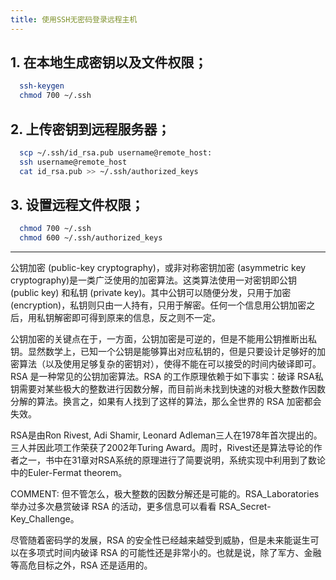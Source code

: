 ```yaml
---
title: 使用SSH无密码登录远程主机
---
```



## 1. 在本地生成密钥以及文件权限；
  
```sh
  ssh-keygen
  chmod 700 ~/.ssh
```

##  2. 上传密钥到远程服务器；
  
```sh
  scp ~/.ssh/id_rsa.pub username@remote_host:
  ssh username@remote_host
  cat id_rsa.pub >> ~/.ssh/authorized_keys
```

## 3. 设置远程文件权限；
  
```sh
  chmod 700 ~/.ssh
  chmod 600 ~/.ssh/authorized_keys
```

---

公钥加密 (public-key cryptography)，或非对称密钥加密 (asymmetric key cryptography)是一类广泛使用的加密算法。这类算法使用一对密钥即公钥 (public key) 和私钥 (private key)。其中公钥可以随便分发，只用于加密(encryption)，私钥则只由一人持有，只用于解密。任何一个信息用公钥加密之后，用私钥解密即可得到原来的信息，反之则不一定。

公钥加密的关键点在于，一方面，公钥加密是可逆的，但是不能用公钥推断出私钥。显然数学上，已知一个公钥是能够算出对应私钥的，但是只要设计足够好的加密算法（以及使用足够复杂的密钥对），使得不能在可以接受的时间内破译即可。
RSA 是一种常见的公钥加密算法。RSA 的工作原理依赖于如下事实：破译 RSA私钥需要对某些极大的整数进行因数分解，而目前尚未找到快速的对极大整数作因数分解的算法。换言之，如果有人找到了这样的算法，那么全世界的 RSA 加密都会失效。

RSA是由Ron Rivest, Adi Shamir, Leonard Adleman三人在1978年首次提出的。三人并因此项工作荣获了2002年Turing Award。周时，Rivest还是算法导论的作者之一，书中在31章对RSA系统的原理进行了简要说明，系统实现中利用到了数论中的Euler-Fermat theorem。

COMMENT: 但不管怎么，极大整数的因数分解还是可能的。RSA_Laboratories举办过多次悬赏破译 RSA 的活动，更多信息可以看看 RSA_Secret-Key_Challenge。

尽管随着密码学的发展，RSA 的安全性已经越来越受到威胁，但是未来能诞生可以在多项式时间内破译 RSA 的可能性还是非常小的。也就是说，除了军方、金融等高危目标之外，RSA 还是适用的。
